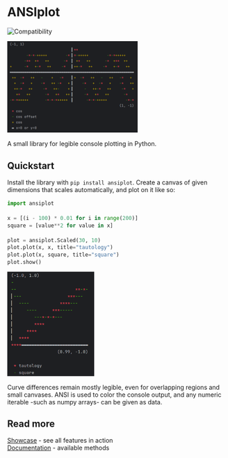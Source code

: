 # ANSIplot

![Compatibility](https://github.com/maniospas/ansiplot/actions/workflows/compatibility.yaml/badge.svg)

<img src="example/example.png" alt="Example image" width="300">

A small library for legible console plotting in Python. 

## Quickstart

Install the library with `pip install ansiplot`.
Create a canvas of given dimensions
that scales automatically, and plot on it like so:

```python
import ansiplot

x = [(i - 100) * 0.01 for i in range(200)]
square = [value**2 for value in x]

plot = ansiplot.Scaled(30, 10)
plot.plot(x, x, title="tautology")
plot.plot(x, square, title="square")
plot.show()
```

<img src="example/quickstart.png" alt="Quickstart image" width="200">

Curve differences remain mostly legible,
even for overlapping regions and small canvases.
ANSI is used to color the console output, and any
numeric iterable -such as numpy arrays- can be given as data.

## Read more

[Showcase](example/showcase.md) - see all features in action<br>
[Documentation](example/docs.md) - available methods